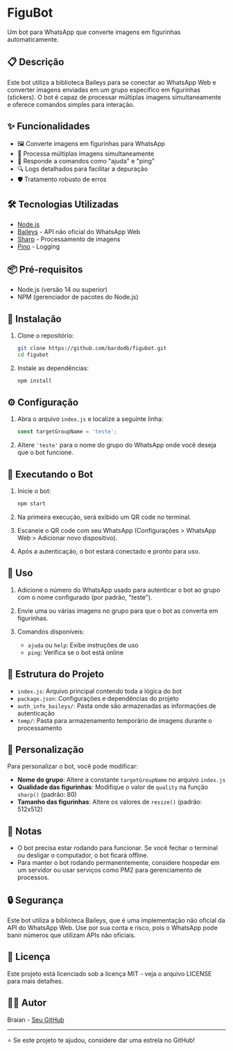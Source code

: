 # FiguBot

Um bot para WhatsApp que converte imagens em figurinhas automaticamente.

## 📋 Descrição

Este bot utiliza a biblioteca Baileys para se conectar ao WhatsApp Web e converter imagens enviadas em um grupo específico em figurinhas (stickers). O bot é capaz de processar múltiplas imagens simultaneamente e oferece comandos simples para interação.

## ✨ Funcionalidades

- 🖼️ Converte imagens em figurinhas para WhatsApp
- 🔄 Processa múltiplas imagens simultaneamente
- 💬 Responde a comandos como "ajuda" e "ping"
- 🔍 Logs detalhados para facilitar a depuração
- 🛡️ Tratamento robusto de erros

## 🛠️ Tecnologias Utilizadas

- [Node.js](https://nodejs.org/)
- [Baileys](https://github.com/WhiskeySockets/Baileys) - API não oficial do WhatsApp Web
- [Sharp](https://sharp.pixelplumbing.com/) - Processamento de imagens
- [Pino](https://getpino.io/) - Logging

## 📦 Pré-requisitos

- Node.js (versão 14 ou superior)
- NPM (gerenciador de pacotes do Node.js)

## 🚀 Instalação

1. Clone o repositório:
   ```bash
   git clone https://github.com/bardodb/figubot.git
   cd figubot
   ```

2. Instale as dependências:
   ```bash
   npm install
   ```

## ⚙️ Configuração

1. Abra o arquivo `index.js` e localize a seguinte linha:
   ```javascript
   const targetGroupName = 'teste';
   ```

2. Altere `'teste'` para o nome do grupo do WhatsApp onde você deseja que o bot funcione.

## 🚀 Executando o Bot

1. Inicie o bot:
   ```bash
   npm start
   ```

2. Na primeira execução, será exibido um QR code no terminal.

3. Escaneie o QR code com seu WhatsApp (Configurações > WhatsApp Web > Adicionar novo dispositivo).

4. Após a autenticação, o bot estará conectado e pronto para uso.

## 📱 Uso

1. Adicione o número do WhatsApp usado para autenticar o bot ao grupo com o nome configurado (por padrão, "teste").

2. Envie uma ou várias imagens no grupo para que o bot as converta em figurinhas.

3. Comandos disponíveis:
   - `ajuda` ou `help`: Exibe instruções de uso
   - `ping`: Verifica se o bot está online

## 📂 Estrutura do Projeto

- `index.js`: Arquivo principal contendo toda a lógica do bot
- `package.json`: Configurações e dependências do projeto
- `auth_info_baileys/`: Pasta onde são armazenadas as informações de autenticação
- `temp/`: Pasta para armazenamento temporário de imagens durante o processamento

## 🔧 Personalização

Para personalizar o bot, você pode modificar:

- **Nome do grupo**: Altere a constante `targetGroupName` no arquivo `index.js`
- **Qualidade das figurinhas**: Modifique o valor de `quality` na função `sharp()` (padrão: 80)
- **Tamanho das figurinhas**: Altere os valores de `resize()` (padrão: 512x512)

## 📝 Notas

- O bot precisa estar rodando para funcionar. Se você fechar o terminal ou desligar o computador, o bot ficará offline.
- Para manter o bot rodando permanentemente, considere hospedar em um servidor ou usar serviços como PM2 para gerenciamento de processos.

## 🔒 Segurança

Este bot utiliza a biblioteca Baileys, que é uma implementação não oficial da API do WhatsApp Web. Use por sua conta e risco, pois o WhatsApp pode banir números que utilizam APIs não oficiais.

## 📄 Licença

Este projeto está licenciado sob a licença MIT - veja o arquivo LICENSE para mais detalhes.

## 👨‍💻 Autor

Braian - [Seu GitHub](https://github.com/bardodb)

---

⭐️ Se este projeto te ajudou, considere dar uma estrela no GitHub!
